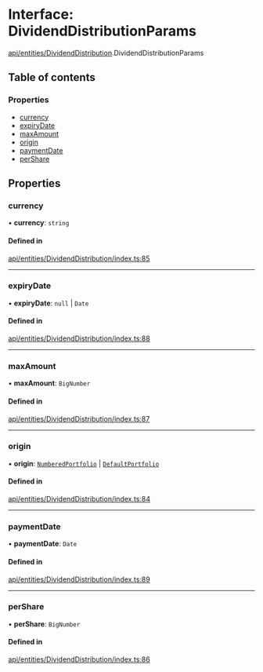# Interface: DividendDistributionParams

[api/entities/DividendDistribution](../wiki/api.entities.DividendDistribution).DividendDistributionParams

## Table of contents

### Properties

- [currency](../wiki/api.entities.DividendDistribution.DividendDistributionParams#currency)
- [expiryDate](../wiki/api.entities.DividendDistribution.DividendDistributionParams#expirydate)
- [maxAmount](../wiki/api.entities.DividendDistribution.DividendDistributionParams#maxamount)
- [origin](../wiki/api.entities.DividendDistribution.DividendDistributionParams#origin)
- [paymentDate](../wiki/api.entities.DividendDistribution.DividendDistributionParams#paymentdate)
- [perShare](../wiki/api.entities.DividendDistribution.DividendDistributionParams#pershare)

## Properties

### currency

• **currency**: `string`

#### Defined in

[api/entities/DividendDistribution/index.ts:85](https://github.com/PolymeshAssociation/polymesh-sdk/blob/e978aefd/src/api/entities/DividendDistribution/index.ts#L85)

___

### expiryDate

• **expiryDate**: ``null`` \| `Date`

#### Defined in

[api/entities/DividendDistribution/index.ts:88](https://github.com/PolymeshAssociation/polymesh-sdk/blob/e978aefd/src/api/entities/DividendDistribution/index.ts#L88)

___

### maxAmount

• **maxAmount**: `BigNumber`

#### Defined in

[api/entities/DividendDistribution/index.ts:87](https://github.com/PolymeshAssociation/polymesh-sdk/blob/e978aefd/src/api/entities/DividendDistribution/index.ts#L87)

___

### origin

• **origin**: [`NumberedPortfolio`](../wiki/api.entities.NumberedPortfolio.NumberedPortfolio) \| [`DefaultPortfolio`](../wiki/api.entities.DefaultPortfolio.DefaultPortfolio)

#### Defined in

[api/entities/DividendDistribution/index.ts:84](https://github.com/PolymeshAssociation/polymesh-sdk/blob/e978aefd/src/api/entities/DividendDistribution/index.ts#L84)

___

### paymentDate

• **paymentDate**: `Date`

#### Defined in

[api/entities/DividendDistribution/index.ts:89](https://github.com/PolymeshAssociation/polymesh-sdk/blob/e978aefd/src/api/entities/DividendDistribution/index.ts#L89)

___

### perShare

• **perShare**: `BigNumber`

#### Defined in

[api/entities/DividendDistribution/index.ts:86](https://github.com/PolymeshAssociation/polymesh-sdk/blob/e978aefd/src/api/entities/DividendDistribution/index.ts#L86)

